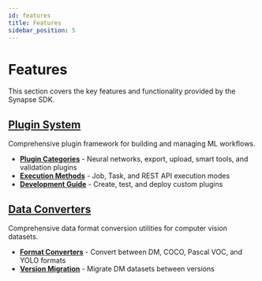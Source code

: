 ```yaml
---
id: features
title: Features
sidebar_position: 5
---
```


# Features

This section covers the key features and functionality provided by the Synapse SDK.

## [Plugin System](./plugins/index.md)

Comprehensive plugin framework for building and managing ML workflows.

- **[Plugin Categories](./plugins/index.md#plugin-categories)** - Neural networks, export, upload, smart tools, and validation plugins
- **[Execution Methods](./plugins/index.md#execution-methods)** - Job, Task, and REST API execution modes
- **[Development Guide](./plugins/index.md#creating-plugins)** - Create, test, and deploy custom plugins

## [Data Converters](./converters/index.md)

Comprehensive data format conversion utilities for computer vision datasets.

- **[Format Converters](./converters/index.md)** - Convert between DM, COCO, Pascal VOC, and YOLO formats
- **[Version Migration](./converters/index.md#dm-version-converter)** - Migrate DM datasets between versions